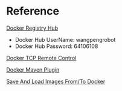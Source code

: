 # Reference
[Docker Registry Hub](https://hub.docker.com/)
* Docker Hub UserName: wangpengrobot
* Docker Hub Password: 64106108

[Docker TCP Remote Control](https://docs.docker.com/engine/reference/commandline/dockerd/)

[Docker Maven Plugin](https://github.com/sleeplotus/docker-maven-plugin)

[Save And Load Images From/To Docker](https://www.cnblogs.com/ksir16/p/6553851.html)